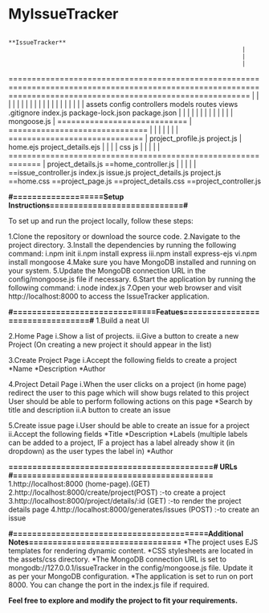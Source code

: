 ﻿# MyIssueTracker


                                                              **IssueTracker**
                                                                     |
                                                                     |
                                                                     |
================================================================================================================================================================
  |              |                |                      |                  |                  |            |              |            |                  |
  |              |                |                      |                  |                  |            |              |            |                  |
assets        config          controllers             models              routes             views        .gitignore    index.js     package-lock.json   package.json
  |              |                 |                    |                  |                   |
  |              |                 |                    |                  |                   |
  |        mongoose.js             |     ============================      |    ==============================
  |                                |        |                  |           |        |               |
=============================      |   project_profile.js   project.js     |      home.ejs    project_details.ejs
|            |                     |                                       |
css          js                    |                                       |
|             |                    |                            =============================================================
|        project_details.js       ==home_controller.js              |            |                  |                        |
|                                 ==issue_controller.js          index.js       issue.js         project_details.js     project.js
==home.css                        ==project_page.js
==project_details.css             ==project_controller.js
           




**#===================Setup Instructions============================#**

To set up and run the project locally, follow these steps:

1.Clone the repository or download the source code.
2.Navigate to the project directory.
3.Install the dependencies by running the following command:
 i.npm init
 ii.npm install express
 iii.npm install express-ejs
 vi.npm install mongoose
4.Make sure you have MongoDB installed and running on your system.
5.Update the MongoDB connection URL in the config/mongoose.js file if necessary.
6.Start the application by running the following command:
i.node index.js
7.Open your web browser and visit http://localhost:8000 to access the IssueTracker application.


**#==============================Featues=================================#**
1.Build a neat UI

2.Home Page
 i.Show a list of projects.
 ii.Give a button to create a new Project (On creating a new project it should appear in the list)
 
3.Create Project Page
 i.Accept the following fields to create a project
   *Name
   *Description
   *Author
   
4.Project Detail Page
  i.When the user clicks on a project (in home page) redirect the user to this page which will show bugs related to this project
    User should be able to perform following actions on this page
    *Search by title and description
  ii.A button to create an issue
  
5.Create issue page
  i.User should be able to create an issue for a project
  ii.Accept the following fields
    *Title
    *Description
    *Labels (multiple labels can be added to a project, IF a project has a label already show it (in dropdown) as the user types the label in)
    *Author


**===========================================# URLs #==========================================**
    1.http://localhost:8000 (home-page).(GET)
    2.http://localhost:8000/create/project(POST)    :-to create a project
    3.http://localhost:8000/project/details/:id (GET)   :-to render the project details page
    4.http://localhost:8000/generates/issues (POST)   :-to create an issue

**#=========================================Additional Notes================================**
  *The project uses EJS templates for rendering dynamic content.
  *CSS stylesheets are located in the assets/css directory.
  *The MongoDB connection URL is set to mongodb://127.0.0.1/issueTracker in the config/mongoose.js file. Update it as per your MongoDB configuration.
  *The application is set to run on port 8000. You can change the port in the index.js file if required.

  
**Feel free to explore and modify the project to fit your requirements.**




    
